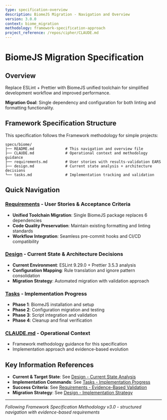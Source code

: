 ```yaml
---
type: specification-overview
description: BiomeJS Migration - Navigation and Overview
version: 3.0.0
context: biome_migration
methodology: framework-specification-approach
project_reference: /repos/cipher/CLAUDE.md
---
```


# BiomeJS Migration Specification

## Overview

Replace ESLint + Prettier with BiomeJS unified toolchain for simplified development workflow and improved performance.

**Migration Goal**: Single dependency and configuration for both linting and formatting functionality.

## Framework Specification Structure

This specification follows the Framework methodology for simple projects:

```
specs/biome/
├── README.md              # This navigation and overview file
├── CLAUDE.md              # Operational context and methodology guidance
├── requirements.md        # User stories with results-validation EARS
├── design.md              # Current state analysis + architecture decisions  
└── tasks.md               # Implementation tracking and validation
```

## Quick Navigation

### **[Requirements](./requirements.md)** - User Stories & Acceptance Criteria
- **Unified Toolchain Migration**: Single BiomeJS package replaces 6 dependencies
- **Code Quality Preservation**: Maintain existing formatting and linting standards  
- **Workflow Integration**: Seamless pre-commit hooks and CI/CD compatibility

### **[Design](./design.md)** - Current State & Architecture Decisions
- **Current Environment**: ESLint 9.29.0 + Prettier 3.5.3 analysis
- **Configuration Mapping**: Rule translation and ignore pattern consolidation
- **Migration Strategy**: Automated migration with validation approach

### **[Tasks](./tasks.md)** - Implementation Progress
- **Phase 1**: BiomeJS installation and setup
- **Phase 2**: Configuration migration and testing
- **Phase 3**: Script integration and validation
- **Phase 4**: Cleanup and final verification

### **[CLAUDE.md](./CLAUDE.md)** - Operational Context
- Framework methodology guidance for this specification
- Implementation approach and evidence-based evolution

## Key Information References

- **Current & Target State**: See [Design - Current State Analysis](./design.md#current-state-analysis)
- **Implementation Commands**: See [Tasks - Implementation Progress](./tasks.md#implementation-progress)  
- **Success Criteria**: See [Requirements - Evidence-Based Validation](./requirements.md#evidence-based-validation)
- **Migration Strategy**: See [Design - Implementation Strategy](./design.md#implementation-strategy)

---
*Following Framework Specification Methodology v3.0 - structured navigation with evidence-based requirements*